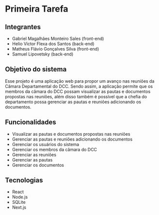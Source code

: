 # Primeira Tarefa

## Integrantes

- Gabriel Magalhães Monteiro Sales (front-end)
- Helio Victor Flexa dos Santos (back-end)
- Matheus Flávio Gonçalves Silva (front-end)
- Samuel Lipovetsky (back-end)

## Objetivo do sistema

Esse projeto é uma aplicação web para propor um avanço nas reuniões da Câmara Departamental do DCC. Sendo assim, a aplicação permite que os membros da câmara do DCC possam visualizar as pautas e documentos propostas nas reuniões, além  disso também é possível que a chefia do departamento possa gerenciar as pautas e reuniões adicionando os documentos.

## Funcionalidades

- Visualizar as pautas e documentos propostas nas reuniões
- Gerenciar as pautas e reuniões adicionando os documentos
- Gerenciar os usuários do sistema
- Gerenciar os membros da câmara do DCC
- Gerenciar as reuniões
- Gerenciar as pautas
- Gerenciar os documentos

## Tecnologias

- React
- Node.js
- SQLite
- Next.js


